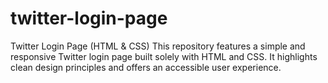 # twitter-login-page
Twitter Login Page (HTML &amp; CSS) This repository features a simple and responsive Twitter login page built solely with HTML and CSS. It highlights clean design principles and offers an accessible user experience. 
